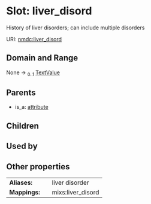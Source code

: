 
# Slot: liver_disord


History of liver disorders; can include multiple disorders

URI: [nmdc:liver_disord](https://microbiomedata/meta/liver_disord)


## Domain and Range

None &#8594;  <sub>0..1</sub> [TextValue](TextValue.md)

## Parents

 *  is_a: [attribute](attribute.md)

## Children


## Used by


## Other properties

|  |  |  |
| --- | --- | --- |
| **Aliases:** | | liver disorder |
| **Mappings:** | | mixs:liver_disord |

